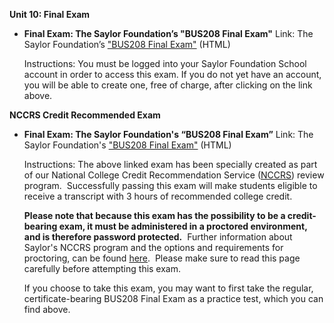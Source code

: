 **Unit 10: Final Exam** <span id="10"></span> 
-   **Final Exam: The Saylor Foundation’s "BUS208 Final Exam"**
    Link: The Saylor Foundation’s ["BUS208 Final
    Exam"](http://school.saylor.org/mod/quiz/view.php?id=1917) (HTML)  
      
     Instructions: You must be logged into your Saylor Foundation School
    account in order to access this exam. If you do not yet have an
    account, you will be able to create one, free of charge, after
    clicking on the link above.

**NCCRS Credit Recommended Exam** <span id="10.1"></span> 
-   **Final Exam: The Saylor Foundation's “BUS208 Final Exam”**
    Link: The Saylor Foundation's ["BUS208 Final
    Exam"](http://school.saylor.org/mod/quiz/view.php?id=1698) (HTML)  
      
     Instructions: The above linked exam has been specially created as
    part of our National College Credit Recommendation Service
    ([NCCRS](http://www.nationalccrs.org/)) review program.
     Successfully passing this exam will make students eligible to
    receive a transcript with 3 hours of recommended college credit.  
      
     **Please note that because this exam has the possibility to be a
    credit-bearing exam, it must be administered in a proctored
    environment, and is therefore password protected.**  Further
    information about Saylor's NCCRS program and the options and
    requirements for proctoring, can be
    found [here](http://www.saylor.org/student-credit-pathways/nccrs/).
     Please make sure to read this page carefully before attempting this
    exam.  
      
     If you choose to take this exam, you may want to first take the
    regular, certificate-bearing BUS208 Final Exam as a practice test,
    which you can find above.


